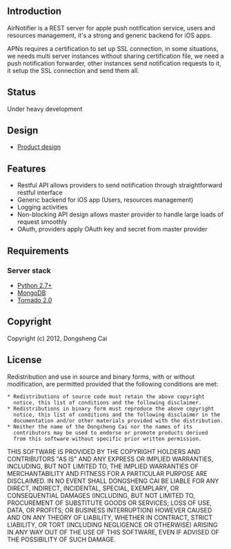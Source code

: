 ## Introduction
AirNotifier is a REST server for apple push notification service, users and resources management, it's a strong and generic backend for iOS apps.

APNs requires a certification to set up SSL connection, in some situations, we needs multi server instances without sharing certification file, we need a push notification forwarder, other instances send notification requests to it, it setup the SSL connection and send them all.

## Status
Under heavy development

## Design
- [Product design](https://github.com/dongsheng/airnotifier/wiki/Specification)

## Features
- Restful API allows providers to send notification through straightforward restful interface
- Generic backend for iOS app (Users, resources management)
- Logging activities
- Non-blocking API design allows master provider to handle large loads of request smoothly
- OAuth, providers apply OAuth key and secret from master provider

## Requirements

### Server stack
- [Python 2.7+](http://www.python.org)
- [MongoDB](http://www.mongodb.org/)
- [Tornado 2.0](http://tornadoweb.org)

## Copyright
Copyright (c) 2012, Dongsheng Cai

## License

Redistribution and use in source and binary forms, with or without
modification, are permitted provided that the following conditions are met:

    * Redistributions of source code must retain the above copyright
      notice, this list of conditions and the following disclaimer.
    * Redistributions in binary form must reproduce the above copyright
      notice, this list of conditions and the following disclaimer in the
      documentation and/or other materials provided with the distribution.
    * Neither the name of the Dongsheng Cai nor the names of its 
      contributors may be used to endorse or promote products derived
      from this software without specific prior written permission.

THIS SOFTWARE IS PROVIDED BY THE COPYRIGHT HOLDERS AND CONTRIBUTORS "AS IS" AND
ANY EXPRESS OR IMPLIED WARRANTIES, INCLUDING, BUT NOT LIMITED TO, THE IMPLIED
WARRANTIES OF MERCHANTABILITY AND FITNESS FOR A PARTICULAR PURPOSE ARE
DISCLAIMED. IN NO EVENT SHALL DONGSHENG CAI BE LIABLE FOR ANY
DIRECT, INDIRECT, INCIDENTAL, SPECIAL, EXEMPLARY, OR CONSEQUENTIAL DAMAGES
(INCLUDING, BUT NOT LIMITED TO, PROCUREMENT OF SUBSTITUTE GOODS OR SERVICES;
LOSS OF USE, DATA, OR PROFITS; OR BUSINESS INTERRUPTION) HOWEVER CAUSED AND
ON ANY THEORY OF LIABILITY, WHETHER IN CONTRACT, STRICT LIABILITY, OR TORT
(INCLUDING NEGLIGENCE OR OTHERWISE) ARISING IN ANY WAY OUT OF THE USE OF THIS
SOFTWARE, EVEN IF ADVISED OF THE POSSIBILITY OF SUCH DAMAGE.
